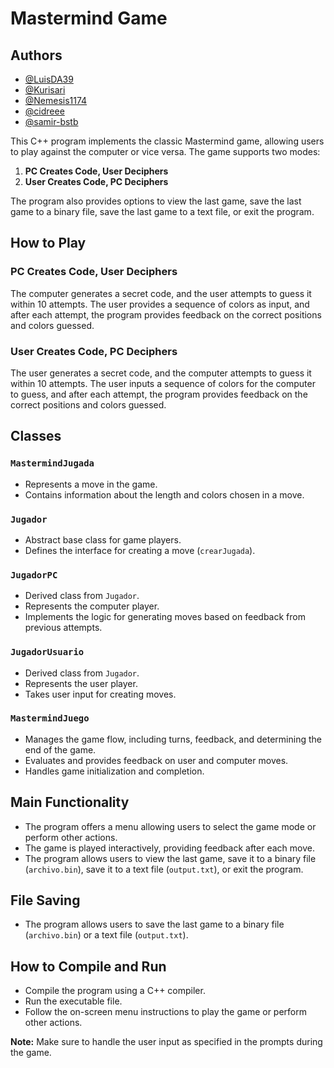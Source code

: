 # Mastermind Game

## Authors

- [@LuisDA39](https://github.com/LuisDA39)
- [@Kurisari](https://www.github.com/kurisari)
- [@Nemesis1174](https://github.com/Nemesis1174)
- [@cidreee](https://github.com/cidreee)
- [@samir-bstb](https://github.com/samir-bstb)

This C++ program implements the classic Mastermind game, allowing users to play against the computer or vice versa. The game supports two modes: 

1. **PC Creates Code, User Deciphers**
2. **User Creates Code, PC Deciphers**

The program also provides options to view the last game, save the last game to a binary file, save the last game to a text file, or exit the program.

## How to Play

### PC Creates Code, User Deciphers
The computer generates a secret code, and the user attempts to guess it within 10 attempts. The user provides a sequence of colors as input, and after each attempt, the program provides feedback on the correct positions and colors guessed.

### User Creates Code, PC Deciphers
The user generates a secret code, and the computer attempts to guess it within 10 attempts. The user inputs a sequence of colors for the computer to guess, and after each attempt, the program provides feedback on the correct positions and colors guessed.

## Classes

### `MastermindJugada`
- Represents a move in the game.
- Contains information about the length and colors chosen in a move.

### `Jugador`
- Abstract base class for game players.
- Defines the interface for creating a move (`crearJugada`).

### `JugadorPC`
- Derived class from `Jugador`.
- Represents the computer player.
- Implements the logic for generating moves based on feedback from previous attempts.

### `JugadorUsuario`
- Derived class from `Jugador`.
- Represents the user player.
- Takes user input for creating moves.

### `MastermindJuego`
- Manages the game flow, including turns, feedback, and determining the end of the game.
- Evaluates and provides feedback on user and computer moves.
- Handles game initialization and completion.

## Main Functionality

- The program offers a menu allowing users to select the game mode or perform other actions.
- The game is played interactively, providing feedback after each move.
- The program allows users to view the last game, save it to a binary file (`archivo.bin`), save it to a text file (`output.txt`), or exit the program.

## File Saving

- The program allows users to save the last game to a binary file (`archivo.bin`) or a text file (`output.txt`).

## How to Compile and Run

- Compile the program using a C++ compiler.
- Run the executable file.
- Follow the on-screen menu instructions to play the game or perform other actions.

**Note:** Make sure to handle the user input as specified in the prompts during the game.